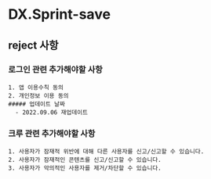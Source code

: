 # DX.Sprint-save

## reject 사항
  ### 로그인 관련 추가해야할 사항
    1. 앱 이용수칙 동의
    2. 개인정보 이용 동의
    ##### 업데이트 날짜
      - 2022.09.06 재업데이트
  ### 크루 관련 추가해야할 사항
    1. 사용자가 잠재적 위반에 대해 다른 사용자를 신고/신고할 수 있습니다.
    2. 사용자가 잠재적인 콘텐츠를 신고/신고할 수 있습니다.
    3. 사용자가 악의적인 사용자를 제거/차단할 수 있습니다.
